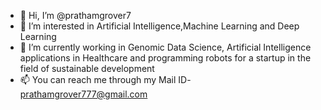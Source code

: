 - 👋 Hi, I’m @prathamgrover7
- 👀 I’m interested in Artificial Intelligence,Machine Learning and Deep Learning
- 🌱 I’m currently working in Genomic Data Science, Artificial Intelligence applications in Healthcare and programming robots for a startup in the field of sustainable development
- 📫 You can reach me through my Mail ID- prathamgrover777@gmail.com 



<!---
prathamgrover7/prathamgrover7 is a ✨ special ✨ repository because its `README.md` (this file) appears on your GitHub profile.
You can click the Preview link to take a look at your changes.
--->
